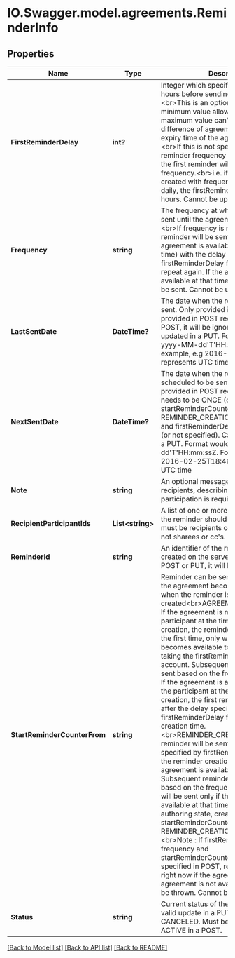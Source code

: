 # IO.Swagger.model.agreements.ReminderInfo
## Properties

Name | Type | Description | Notes
------------ | ------------- | ------------- | -------------
**FirstReminderDelay** | **int?** | Integer which specifies the delay in hours before sending the first reminder.&lt;br&gt;This is an optional field. The minimum value allowed is 1 hour and the maximum value can’t be more than the difference of agreement creation and expiry time of the agreement in hours.&lt;br&gt;If this is not specified but the reminder frequency is specified, then the first reminder will be sent based on frequency.&lt;br&gt;i.e. if the reminder is created with frequency specified as daily, the firstReminderDelay will be 24 hours. Cannot be updated in a PUT | [optional] 
**Frequency** | **string** | The frequency at which reminder will be sent until the agreement is completed.&lt;br&gt;If frequency is not provided, the reminder will be sent once (if the agreement is available at the specified time) with the delay based on the firstReminderDelay field and will never repeat again. If the agreement is not available at that time, reminder will not be sent. Cannot be updated in a PUT | [optional] 
**LastSentDate** | **DateTime?** | The date when the reminder was last sent. Only provided in GET. Cannot be provided in POST request. If provided in POST, it will be ignored. Cannot be updated in a PUT. Format would be yyyy-MM-dd&#39;T&#39;HH:mm:ssZ. For example, e.g 2016-02-25T18:46:19Z represents UTC time | [optional] 
**NextSentDate** | **DateTime?** | The date when the reminder is scheduled to be sent next. When provided in POST request, frequency needs to be ONCE (or not specified), startReminderCounterFrom needs to be REMINDER_CREATION (or not specified) and firstReminderDelay needs to be 0 (or not specified). Cannot be updated in a PUT. Format would be yyyy-MM-dd&#39;T&#39;HH:mm:ssZ. For example, e.g 2016-02-25T18:46:19Z represents UTC time | [optional] 
**Note** | **string** | An optional message sent to the recipients, describing why their participation is required | [optional] 
**RecipientParticipantIds** | **List&lt;string&gt;** | A list of one or more participant IDs that the reminder should be sent to. These must be recipients of the agreement and not sharees or cc&#39;s. | [optional] 
**ReminderId** | **string** | An identifier of the reminder resource created on the server. If provided in POST or PUT, it will be ignored | [optional] 
**StartReminderCounterFrom** | **string** | Reminder can be sent based on when the agreement becomes available or when the reminder is created&lt;br&gt;AGREEMENT_AVAILABILITY: If the agreement is not available to the participant at the time of reminder creation, the reminder will be sent for the first time, only when the agreement becomes available to the participant taking the firstReminderDelay into account. Subsequent reminders will be sent based on the frequency specified.  If the agreement is already available to the participant at the time of reminder creation, the first reminder will be sent after the delay specified by firstReminderDelay from the reminder creation time.&lt;br&gt;REMINDER_CREATION: The first reminder will be sent after the delay specified by firstReminderDelay from the reminder creation time only if the agreement is available at that time. Subsequent reminders will be triggered based on the frequency specified and will be sent only if the agreement is available at that time.  For agreements in authoring state, creating reminder with startReminderCounterFrom as REMINDER_CREATION is not allowed.&lt;br&gt;Note : If firstReminderDelay, frequency and startReminderCounterFrom fields are not specified in POST, reminder will be sent right now if the agreement is available. If agreement is not available, an error will be thrown.  Cannot be updated in a PUT | [optional] 
**Status** | **string** | Current status of the reminder.  The only valid update in a PUT is from ACTIVE to CANCELED.  Must be provided as ACTIVE in a POST. | [optional] 

[[Back to Model list]](../README.md#documentation-for-models) [[Back to API list]](../README.md#documentation-for-api-endpoints) [[Back to README]](../README.md)

